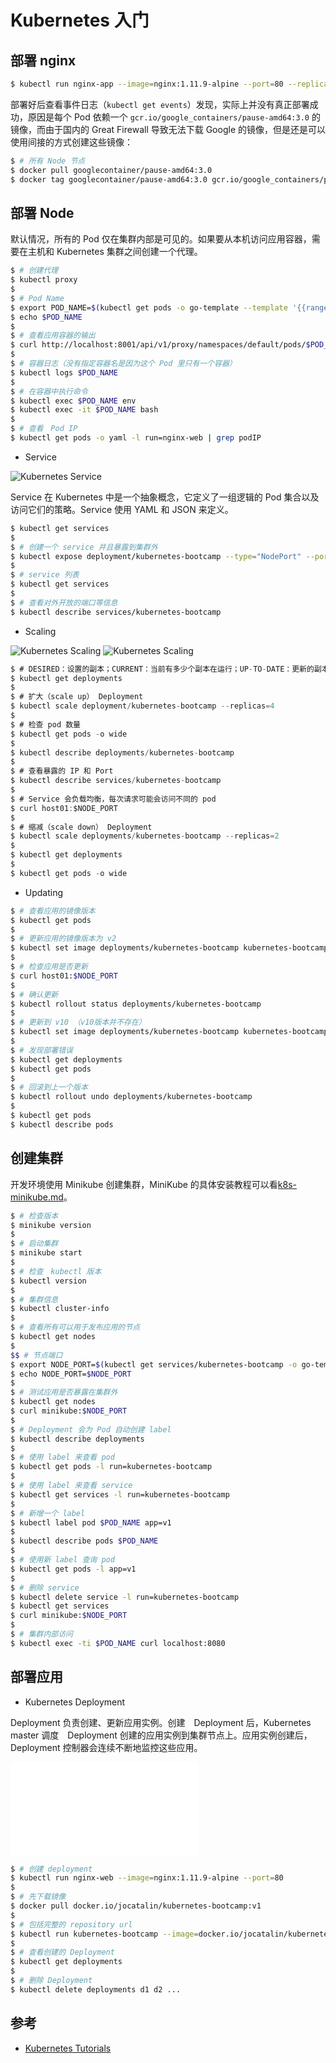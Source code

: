 # Kubernetes 入门

## 部署 nginx

```bash
$ kubectl run nginx-app --image=nginx:1.11.9-alpine --port=80 --replicas=3
```

部署好后查看事件日志（`kubectl get events`）发现，实际上并没有真正部署成功，原因是每个 Pod 依赖一个 `gcr.io/google_containers/pause-amd64:3.0` 的镜像，而由于国内的 Great Firewall 导致无法下载 Google 的镜像，但是还是可以使用间接的方式创建这些镜像：

```bash
$ # 所有 Node 节点
$ docker pull googlecontainer/pause-amd64:3.0
$ docker tag googlecontainer/pause-amd64:3.0 gcr.io/google_containers/pause-amd64:3.0
```


## 部署 Node


默认情况，所有的 Pod 仅在集群内部是可见的。如果要从本机访问应用容器，需要在主机和 Kubernetes 集群之间创建一个代理。

```bash
$ # 创建代理
$ kubectl proxy
$
$ # Pod Name
$ export POD_NAME=$(kubectl get pods -o go-template --template '{{range .items}}{{.metadata.name}}{{"\n"}}{{end}}')
$ echo $POD_NAME
$
$ # 查看应用容器的输出
$ curl http://localhost:8001/api/v1/proxy/namespaces/default/pods/$POD_NAME/
$ 
$ # 容器日志（没有指定容器名是因为这个 Pod 里只有一个容器）
$ kubectl logs $POD_NAME
$
$ # 在容器中执行命令
$ kubectl exec $POD_NAME env
$ kubectl exec -it $POD_NAME bash
$
$ # 查看　Pod IP
$ kubectl get pods -o yaml -l run=nginx-web | grep podIP
```

* Service

![Kubernetes Service](./img/k8s-service.png)

Service 在 Kubernetes 中是一个抽象概念，它定义了一组逻辑的 Pod 集合以及访问它们的策略。Service 使用 YAML 和 JSON 来定义。

```bash
$ kubectl get services
$
$ # 创建一个 service 并且暴露到集群外
$ kubectl expose deployment/kubernetes-bootcamp --type="NodePort" --port 8080
$
$ # service 列表
$ kubectl get services
$
$ # 查看对外开放的端口等信息
$ kubectl describe services/kubernetes-bootcamp
```

* Scaling

![Kubernetes Scaling](./k8s-scaling-before.png)
![Kubernetes Scaling](./k8s-scaling-after.png)

```scala
$ # DESIRED：设置的副本；CURRENT：当前有多少个副本在运行；UP-TO-DATE：更新的副本数；AVAILABLE：有多少副本可用
$ kubectl get deployments
$
$ # 扩大（scale up） Deployment
$ kubectl scale deployment/kubernetes-bootcamp --replicas=4
$
$ # 检查 pod 数量
$ kubectl get pods -o wide
$
$ kubectl describe deployments/kubernetes-bootcamp
$
$ # 查看暴露的 IP 和 Port
$ kubectl describe services/kubernetes-bootcamp
$
$ # Service 会负载均衡，每次请求可能会访问不同的 pod
$ curl host01:$NODE_PORT
$
$ # 缩减（scale down） Deployment
$ kubectl scale deployments/kubernetes-bootcamp --replicas=2
$ 
$ kubectl get deployments
$
$ kubectl get pods -o wide
```

* Updating

```bash
$ # 查看应用的镜像版本
$ kubectl get pods
$ 
$ # 更新应用的镜像版本为 v2
$ kubectl set image deployments/kubernetes-bootcamp kubernetes-bootcamp=jocatalin/kubernetes-bootcamp:v2
$
$ # 检查应用是否更新
$ curl host01:$NODE_PORT
$
$ # 确认更新
$ kubectl rollout status deployments/kubernetes-bootcamp
$
$ # 更新到 v10 （v10版本并不存在）
$ kubectl set image deployments/kubernetes-bootcamp kubernetes-bootcamp=jocatalin/kubernetes-bootcamp:v10
$
$ # 发现部署错误
$ kubectl get deployments
$ kubectl get pods
$ 
$ # 回滚到上一个版本
$ kubectl rollout undo deployments/kubernetes-bootcamp
$
$ kubectl get pods
$ kubectl describe pods
```


## 创建集群

开发环境使用 Minikube 创建集群，MiniKube 的具体安装教程可以看[k8s-minikube.md](./k8s-minikube.md)。

```bash
$ # 检查版本
$ minikube version
$ 
$ # 启动集群
$ minikube start
$
$ # 检查　kubectl 版本
$ kubectl version
$
$ # 集群信息
$ kubectl cluster-info
$ 
$ # 查看所有可以用于发布应用的节点
$ kubectl get nodes
$
$$ # 节点端口
$ export NODE_PORT=$(kubectl get services/kubernetes-bootcamp -o go-template='{{(index .spec.ports 0).nodePort}}')
$ echo NODE_PORT=$NODE_PORT
$
$ # 测试应用是否暴露在集群外
$ kubectl get nodes
$ curl minikube:$NODE_PORT
$
$ # Deployment 会为 Pod 自动创建 label
$ kubectl describe deployments
$
$ # 使用 label 来查看 pod
$ kubectl get pods -l run=kubernetes-bootcamp
$
$ # 使用 label 来查看 service
$ kubectl get services -l run=kubernetes-bootcamp
$ 
$ # 新增一个 label
$ kubectl label pod $POD_NAME app=v1
$ 
$ kubectl describe pods $POD_NAME
$
$ # 使用新 label 查询 pod
$ kubectl get pods -l app=v1
$
$ # 删除 service
$ kubectl delete service -l run=kubernetes-bootcamp
$ kubectl get services
$ curl minikube:$NODE_PORT
$
$ # 集群内部访问
$ kubectl exec -ti $POD_NAME curl localhost:8080
```

## 部署应用

* Kubernetes Deployment

Deployment 负责创建、更新应用实例。创建　Deployment 后，Kubernetes master 调度　Deployment 创建的应用实例到集群节点上。应用实例创建后，Deployment 控制器会连续不断地监控这些应用。

![Kubernetes deployment](./img/k8s-deployment.md)

```bash
$ # 创建 deployment
$ kubectl run nginx-web --image=nginx:1.11.9-alpine --port=80
$
$ # 先下载镜像
$ docker pull docker.io/jocatalin/kubernetes-bootcamp:v1
$
$ # 包括完整的 repository url
$ kubectl run kubernetes-bootcamp --image=docker.io/jocatalin/kubernetes-bootcamp:v1 --port=8080
$
$ # 查看创建的 Deployment
$ kubectl get deployments
$
$ # 删除 Deployment
$ kubectl delete deployments d1 d2 ...
```


## 参考

* [Kubernetes Tutorials](https://kubernetes.io/docs/tutorials/)
